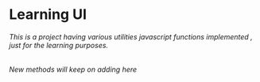 # Learning UI

###### This is a project having various utilities javascript functions implemented , just for the learning purposes.

###### New methods will keep on adding here
